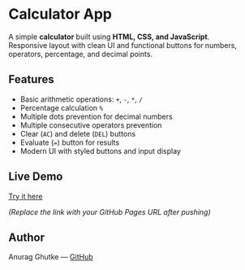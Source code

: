 # Calculator App

A simple **calculator** built using **HTML, CSS, and JavaScript**.  
Responsive layout with clean UI and functional buttons for numbers, operators, percentage, and decimal points.  

## Features

- Basic arithmetic operations: `+`, `-`, `*`, `/`  
- Percentage calculation `%`  
- Multiple dots prevention for decimal numbers  
- Multiple consecutive operators prevention  
- Clear (`AC`) and delete (`DEL`) buttons  
- Evaluate (`=`) button for results  
- Modern UI with styled buttons and input display  

## Live Demo

[Try it here](https://anuragghutke.github.io/calculator/)  

*(Replace the link with your GitHub Pages URL after pushing)*

## Author

Anurag Ghutke — [GitHub](https://github.com/AnuragGhutke)  
